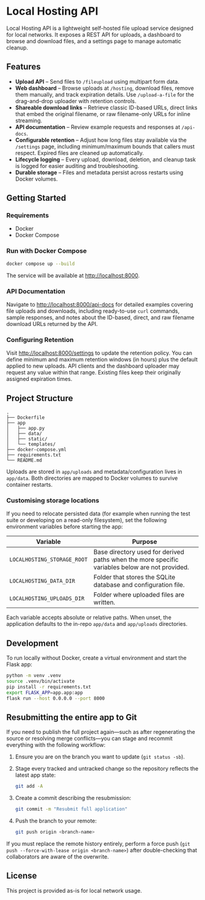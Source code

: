 # Local Hosting API

Local Hosting API is a lightweight self-hosted file upload service designed for local networks. It exposes a REST API for uploads, a dashboard to browse and download files, and a settings page to manage automatic cleanup.

## Features

- **Upload API** – Send files to `/fileupload` using multipart form data.
- **Web dashboard** – Browse uploads at `/hosting`, download files, remove them manually, and track expiration details. Use `/upload-a-file` for the drag-and-drop uploader with retention controls.
- **Shareable download links** – Retrieve classic ID-based URLs, direct links that embed the original filename, or raw filename-only URLs for inline streaming.
- **API documentation** – Review example requests and responses at `/api-docs`.
- **Configurable retention** – Adjust how long files stay available via the `/settings` page, including minimum/maximum bounds that callers must respect. Expired files are cleaned up automatically.
- **Lifecycle logging** – Every upload, download, deletion, and cleanup task is logged for easier auditing and troubleshooting.
- **Durable storage** – Files and metadata persist across restarts using Docker volumes.

## Getting Started

### Requirements

- Docker
- Docker Compose

### Run with Docker Compose

```bash
docker compose up --build
```

The service will be available at <http://localhost:8000>.

### API Documentation

Navigate to <http://localhost:8000/api-docs> for detailed examples covering file uploads and downloads, including ready-to-use
`curl` commands, sample responses, and notes about the ID-based, direct, and raw filename download URLs returned by the API.

### Configuring Retention

Visit <http://localhost:8000/settings> to update the retention policy. You can define minimum and maximum retention windows (in hours) plus the default applied to new uploads. API clients and the dashboard uploader may request any value within that range. Existing files keep their originally assigned expiration times.

## Project Structure

```
.
├── Dockerfile
├── app
│   ├── app.py
│   ├── data/
│   ├── static/
│   └── templates/
├── docker-compose.yml
├── requirements.txt
└── README.md
```

Uploads are stored in `app/uploads` and metadata/configuration lives in `app/data`. Both directories are mapped to Docker volumes to survive container restarts.

### Customising storage locations

If you need to relocate persisted data (for example when running the test suite or developing on a read-only filesystem), set the following environment variables before starting the app:

| Variable | Purpose |
| --- | --- |
| `LOCALHOSTING_STORAGE_ROOT` | Base directory used for derived paths when the more specific variables below are not provided. |
| `LOCALHOSTING_DATA_DIR` | Folder that stores the SQLite database and configuration file. |
| `LOCALHOSTING_UPLOADS_DIR` | Folder where uploaded files are written. |

Each variable accepts absolute or relative paths. When unset, the application defaults to the in-repo `app/data` and `app/uploads` directories.

## Development

To run locally without Docker, create a virtual environment and start the Flask app:

```bash
python -m venv .venv
source .venv/bin/activate
pip install -r requirements.txt
export FLASK_APP=app.app:app
flask run --host 0.0.0.0 --port 8000
```

## Resubmitting the entire app to Git

If you need to publish the full project again—such as after regenerating the source or resolving merge conflicts—you can
stage and recommit everything with the following workflow:

1. Ensure you are on the branch you want to update (`git status -sb`).
2. Stage every tracked and untracked change so the repository reflects the latest app state:

   ```bash
   git add -A
   ```

3. Create a commit describing the resubmission:

   ```bash
   git commit -m "Resubmit full application"
   ```

4. Push the branch to your remote:

   ```bash
   git push origin <branch-name>
   ```

If you must replace the remote history entirely, perform a force push (`git push --force-with-lease origin <branch-name>`)
after double-checking that collaborators are aware of the overwrite.

## License

This project is provided as-is for local network usage.
